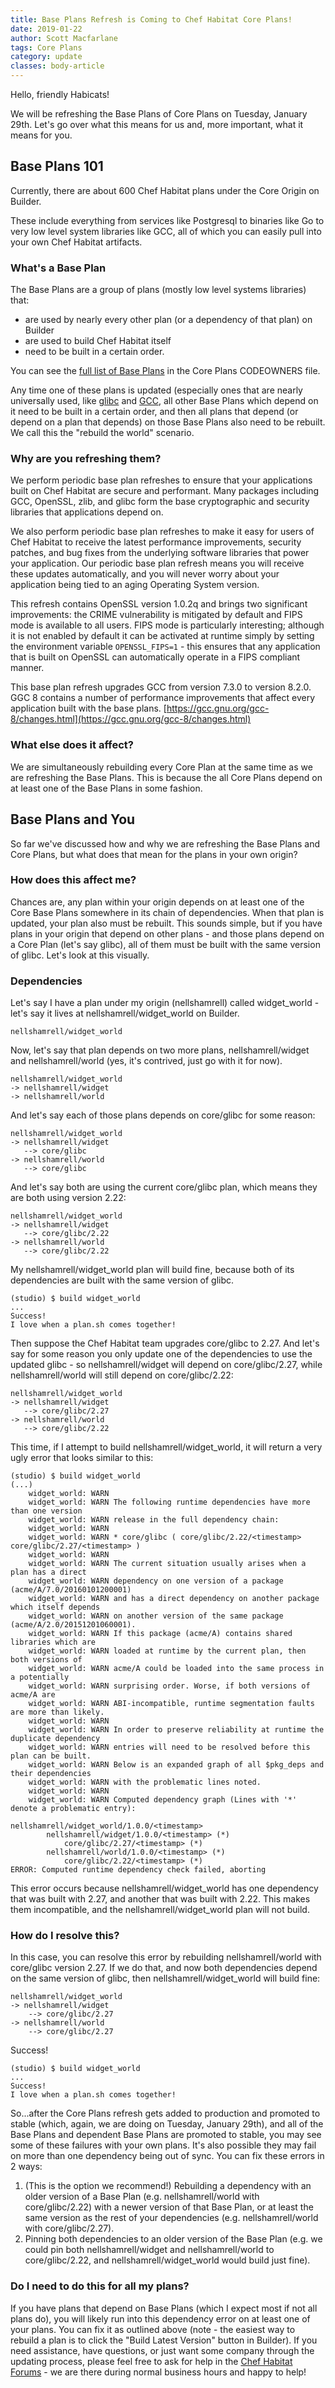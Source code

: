 ```yaml
---
title: Base Plans Refresh is Coming to Chef Habitat Core Plans!
date: 2019-01-22
author: Scott Macfarlane
tags: Core Plans
category: update
classes: body-article
---
```


Hello, friendly Habicats! 

We will be refreshing the Base Plans of Core Plans on Tuesday, January 29th. Let's go over what this means for us and, more important, what it means for you.

## Base Plans 101
Currently, there are about 600 Chef Habitat plans under the Core Origin on Builder.

These include everything from services like Postgresql to binaries like Go to very low level system libraries like GCC, all of which you can easily pull into your own Chef Habitat artifacts.

### What's a Base Plan

The Base Plans are a group of plans (mostly low level systems libraries) that:

* are used by nearly every other plan (or a dependency of that plan) on Builder
* are used to build Chef Habitat itself
* need to be built in a certain order.

You can see the [full list of Base Plans](https://github.com/habitat-sh/core-plans/blob/master/CODEOWNERS) in the Core Plans CODEOWNERS file.

Any time one of these plans is updated (especially ones that are nearly universally used, like [glibc](https://en.wikipedia.org/wiki/GNU_C_Library) and [GCC](https://gcc.gnu.org/), all other Base Plans which depend on it need to be built in a certain order, and then all plans that depend (or depend on a plan that depends) on those Base Plans also need to be rebuilt. We call this the "rebuild the world" scenario.

### Why are you refreshing them?

We perform periodic base plan refreshes to ensure that your applications built on Chef Habitat are secure and performant. Many packages including GCC, OpenSSL, zlib, and glibc form the base cryptographic and security libraries that applications depend on.

We also perform periodic base plan refreshes to make it easy for users of Chef Habitat to receive the latest performance improvements, security patches, and bug fixes from the underlying software libraries that power your application. Our periodic base plan refresh means you will receive these updates automatically, and you will never worry about your application being tied to an aging Operating System version.

This refresh contains OpenSSL version 1.0.2q and brings two significant improvements: the CRIME vulnerability is mitigated by default and FIPS mode is available to all users. FIPS mode is particularly interesting; although it is not enabled by default it can be activated at runtime simply by setting the environment variable `OPENSSL_FIPS=1` - this ensures that any application that is built on OpenSSL can automatically operate in a FIPS compliant manner.

This base plan refresh upgrades GCC from version 7.3.0 to version 8.2.0. GGC 8 contains a number of performance improvements that affect every application built with the base plans. [https://gcc.gnu.org/gcc-8/changes.html](https://gcc.gnu.org/gcc-8/changes.html)

### What else does it affect?

We are simultaneously rebuilding every Core Plan at the same time as we are refreshing the Base Plans. This is because the all Core Plans depend on at least one of the Base Plans in some fashion.

## Base Plans and You
So far we've discussed how and why we are refreshing the Base Plans and Core Plans, but what does that mean for the plans in your own origin?

### How does this affect me?

Chances are, any plan within your origin depends on at least one of the Core Base Plans somewhere in its chain of dependencies. When that plan is updated, your plan also must be rebuilt. This sounds simple, but if you have plans in your origin that depend on other plans - and those plans depend on a Core Plan (let's say glibc), all of them must be built with the same version of glibc. Let's look at this visually.

### Dependencies

Let's say I have a plan under my origin (nellshamrell) called widget_world - let's say it lives at nellshamrell/widget_world on Builder.

```
nellshamrell/widget_world
```

Now, let's say that plan depends on two more plans, nellshamrell/widget and nellshamrell/world (yes, it's contrived, just go with it for now).

```
nellshamrell/widget_world
-> nellshamrell/widget
-> nellshamrell/world
```

And let's say each of those plans depends on core/glibc for some reason:

```
nellshamrell/widget_world
-> nellshamrell/widget
   --> core/glibc
-> nellshamrell/world
   --> core/glibc
```

And let's say both are using the current core/glibc plan, which means they are both using version 2.22:

```
nellshamrell/widget_world
-> nellshamrell/widget
   --> core/glibc/2.22
-> nellshamrell/world
   --> core/glibc/2.22
```

My nellshamrell/widget_world plan will build fine, because both of its dependencies are built with the same version of glibc.

```
(studio) $ build widget_world
...
Success!
I love when a plan.sh comes together!
```

Then suppose the Chef Habitat team upgrades core/glibc to 2.27. And let's say for some reason you only update one of the dependencies to use the updated glibc - so nellshamrell/widget will depend on core/glibc/2.27, while nellshamrell/world will still depend on core/glibc/2.22:

```
nellshamrell/widget_world
-> nellshamrell/widget
   --> core/glibc/2.27
-> nellshamrell/world
   --> core/glibc/2.22
```

This time, if I attempt to build nellshamrell/widget_world, it will return a very ugly error that looks similar to this:

```
(studio) $ build widget_world
(...)
	widget_world: WARN
	widget_world: WARN The following runtime dependencies have more than one version
	widget_world: WARN release in the full dependency chain:
	widget_world: WARN
	widget_world: WARN * core/glibc ( core/glibc/2.22/<timestamp> core/glibc/2.27/<timestamp> )
	widget_world: WARN
	widget_world: WARN The current situation usually arises when a plan has a direct
	widget_world: WARN dependency on one version of a package (acme/A/7.0/20160101200001)
	widget_world: WARN and has a direct dependency on another package which itself depends
	widget_world: WARN on another version of the same package (acme/A/2.0/20151201060001).
	widget_world: WARN If this package (acme/A) contains shared libraries which are
	widget_world: WARN loaded at runtime by the current plan, then both versions of
	widget_world: WARN acme/A could be loaded into the same process in a potentially
	widget_world: WARN surprising order. Worse, if both versions of acme/A are
	widget_world: WARN ABI-incompatible, runtime segmentation faults are more than likely.
	widget_world: WARN
	widget_world: WARN In order to preserve reliability at runtime the duplicate dependency
	widget_world: WARN entries will need to be resolved before this plan can be built.
	widget_world: WARN Below is an expanded graph of all $pkg_deps and their dependencies
	widget_world: WARN with the problematic lines noted.
	widget_world: WARN
	widget_world: WARN Computed dependency graph (Lines with '*' denote a problematic entry):

nellshamrell/widget_world/1.0.0/<timestamp>
		nellshamrell/widget/1.0.0/<timestamp> (*)
			core/glibc/2.27/<timestamp> (*)
		nellshamrell/world/1.0.0/<timestamp> (*)
			core/glibc/2.22/<timestamp> (*)
ERROR: Computed runtime dependency check failed, aborting
```

This error occurs because nellshamrell/widget_world has one dependency that was built with 2.27, and another that was built with 2.22. This makes them incompatible, and the nellshamrell/widget_world plan will not build.

### How do I resolve this?
In this case, you can resolve this error by rebuilding nellshamrell/world with core/glibc version 2.27. If we do that, and now both dependencies depend on the same version of glibc, then nellshamrell/widget_world will build fine:

```
nellshamrell/widget_world
-> nellshamrell/widget
    --> core/glibc/2.27
-> nellshamrell/world
    --> core/glibc/2.27
```

Success!

```
(studio) $ build widget_world
...
Success!
I love when a plan.sh comes together!
```

So...after the Core Plans refresh gets added to production and promoted to stable (which, again, we are doing on Tuesday, January 29th), and all of the Base Plans and dependent Base Plans are promoted to stable, you may see some of these failures with your own plans. It's also possible they may fail on more than one dependency being out of sync. You can fix these errors in 2 ways:

1. (This is the option we recommend!) Rebuilding a dependency with an older version of a Base Plan (e.g. nellshamrell/world with core/glibc/2.22) with a newer version of that Base Plan, or at least the same version as the rest of your dependencies (e.g. nellshamrell/world with core/glibc/2.27).
2. Pinning both dependencies to an older version of the Base Plan (e.g. we could pin both nellshamrell/widget and nellshamrell/world to core/glibc/2.22, and nellshamrell/widget_world would build just fine).

### Do I need to do this for all my plans?

If you have plans that depend on Base Plans (which I expect most if not all plans do), you will likely run into this dependency error on at least one of your plans. You can fix it as outlined above (note - the easiest way to rebuild a plan is to click the "Build Latest Version" button in Builder). If you need assistance, have questions, or just want some company through the updating process, please feel free to ask for help in the [Chef Habitat Forums](https://forums.habitat.sh) - we are there during normal business hours and happy to help!
